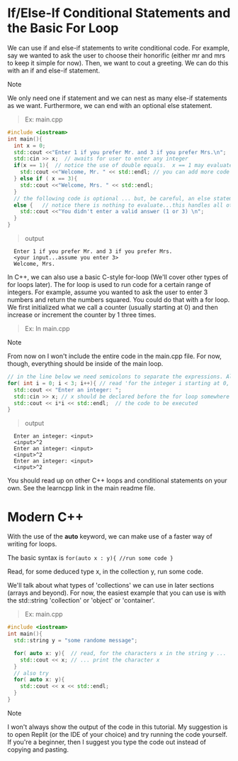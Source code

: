 # If/Else-If Conditional Statements and the Basic For Loop

We can use if and else-if statements to write conditional code. 
For example, say we wanted to ask the user to choose their honorific (either mr and mrs to keep it simple for now).
Then, we want to cout a greeting. We can do this with an if and else-if statement. 

> [!NOTE]
> We only need one if statement and we can nest as many else-if statements as we want. Furthermore, we can end with an optional else statement.

> Ex: main.cpp

```cpp
#include <iostream>
int main(){
  int x = 0;
  std::cout <<"Enter 1 if you prefer Mr. and 3 if you prefer Mrs.\n";
  std::cin >> x;  // awaits for user to enter any integer
  if(x == 1){  // notice the use of double equals.  x == 1 may evaluate to 'true' or 1 OR it may evaluate to 'false' or 0
    std::cout <<"Welcome, Mr. " << std::endl; // you can add more code as you please
  } else if ( x == 3){ 
    std::cout <<"Welcome, Mrs. " << std::endl;
  }
  // the following code is optional ... but, be careful, an else statement must always follow an if statement
  else {   // notice there is nothing to evaluate...this handles all other cases or integers entered
    std::cout <<"You didn't enter a valid answer (1 or 3) \n";
  }
}
```

> output

```console
  Enter 1 if you prefer Mr. and 3 if you prefer Mrs.
  <your input...assume you enter 3>
  Welcome, Mrs. 
```

In C++, we can also use a basic C-style for-loop (We'll cover other types of for loops later). 
The for loop is used to run code for a certain range of integers. 
For example, assume you wanted to ask the user to enter 3 numbers and return the numbers squared. 
You could do that with a for loop. We first initialized what we call a counter (usually starting at 0) and then increase or increment the counter by 1 three times. 

> Ex: In main.cpp

> [!NOTE]
> From now on I won't include the entire code in the main.cpp file. For now, though, everything should be inside of the main loop.

```cpp
// in the line below we need semicolons to separate the expressions. Also, i++ is another way of writing i = i + 1
for( int i = 0; i < 3; i++){ // read 'for the integer i starting at 0, while i is less than 3, execute some code below, and then increment the counter i by 1
  std::cout << "Enter an integer: ";
  std::cin >> x; // x should be declared before the for loop somewhere
  std::cout << i*i << std::endl;  // the code to be executed
}
```

> output

```console
  Enter an integer: <input>
  <input>^2
  Enter an integer: <input>
  <input>^2
  Enter an integer: <input>
  <input>^2
``` 

You should read up on other C++ loops and conditional statements on your own. See the learncpp link in the main readme file. 

# Modern C++

With the use of the **auto** keyword, we can make use of a faster way of writing for loops. 

The basic syntax is `for(auto x : y){ //run some code }`

Read, for some deduced type x, in the collection y, run some code. 

We'll talk about what types of 'collections' we can use in later sections (arrays and beyond). For now, the easiest example that you can use is with the std::string 'collection' or 'object' or 'container'.

> Ex: main.cpp

```cpp
#include <iostream>
int main(){
  std::string y = "some randome message";

  for( auto x: y){  // read, for the characters x in the string y ...
    std::cout << x; // ... print the character x
  }
  // also try
  for( auto x: y){
    std::cout << x << std::endl;
  }
}
```

> [!NOTE]
> I won't always show the output of the code in this tutorial. My suggestion is to open Replit (or the IDE of your choice) and try running the code yourself.
> If you're a beginner, then I suggest you type the code out instead of copying and pasting.


